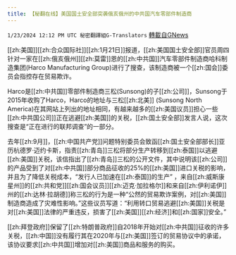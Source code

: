 ```yaml
---
title: 【秘翻在线】美国国土安全部突袭俄亥俄州的中共国汽车零部件制造商
---
```

`1/23/2024 12:12 PM UTC 秘密翻譯組G-Translators` [轉載自GNews](https://gnews.org/articles/2245614)

[[zh:美国]][[zh:合众国际社]][[zh:1月21日]]报道，[[zh:美国国土安全部]]官员周四针对一家在[[zh:俄亥俄州]][[zh:莫雷]]恩的[[zh:中共国]]汽车零部件制造商哈科制造集团(Harco Manufacturing Group)进行了搜查，该制造商被一个[[zh:国会]]委员会指控存在贸易欺诈。

 Harco是[[zh:中共国]]零部件制造商三松(Sunsong)的子[[zh:公司]]，Sunsong于2015年收购了Harco，Harco的地址与三松[[zh:北美]] (Sunsong North America)在其网站上列出的地址相同，有越来越多的[[zh:美国议员]]担心一些[[zh:中共国公司]]正在逃避[[zh:美国]]的关税，[[zh:国土安全部]]发言人说，这次搜查是“正在进行的联邦调查”的一部分。

去年[[zh:9月]]，[[zh:中国共产党]]问题特别委员会致函[[zh:国土安全部部长]]亚历杭德罗·迈约卡斯，指责[[zh:青岛]]三松将部分生产转移到[[zh:泰国]]以逃避[[zh:美国]]关税，该信指出了[[zh:青岛]]三松的公开文件，其中说明该[[zh:公司]]的产品受到了对[[zh:中共国]]部分商品征收的25%的[[zh:美国]]进口关税的影响，并且为了降低关税成本，“发行人已加速在[[zh:泰国]]的生产” ，来自[[zh:威斯康星州]]的[[zh:共和党]][[zh:国会议员]][[zh:迈克·加拉格尔]]和来自[[zh:伊利诺伊]]州的[[zh:达林·拉胡德]]称三松的行为是一种“公然的贸易欺诈案例，对[[zh:美国]]制造商造成了灾难性影响。”这些议员写道：“利用转口贸易逃避[[zh:美国]]关税是对[[zh:美国]]法律的严重违反，损害了[[zh:美国]][[zh:经济]]和[[zh:国家]]安全。”

[[zh:拜登政府]]保留了[[zh:特朗普政府]]自2018年开始对[[zh:中共国]]征收的许多关税，[[zh:中国]]没有履行其在2020年与[[zh:美国]]签订的贸易协议中的承诺，该协议要求[[zh:中共国]]增加对[[zh:美国]]商品和服务的购买。
